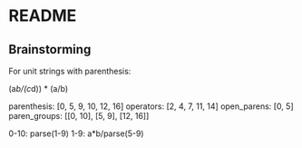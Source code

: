 # README
## Brainstorming
For unit strings with parenthesis:

(a*b/(c*d)) * (a/b)

parenthesis: [0, 5, 9, 10, 12, 16]
operators: [2, 4, 7, 11, 14]
open_parens: [0, 5]
paren_groups: [[0, 10], [5, 9], [12, 16]]

0-10: parse(1-9)
  1-9: a*b/parse(5-9)
